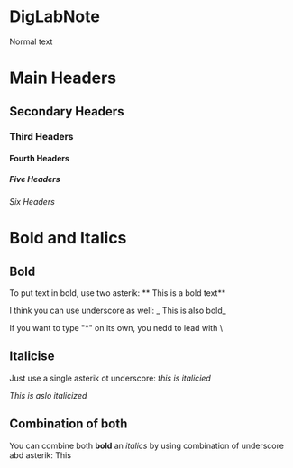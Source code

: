 # DigLabNote

Normal text

# Main Headers

## Secondary Headers

### Third Headers

#### Fourth Headers

##### Five Headers

###### Six Headers

# Bold and Italics

## Bold

To put text in bold, use two asterik: ** This is a bold text**

I think you can use underscore as well: _ This is also bold_

If you want to type "\*" on its own, you nedd to lead with \


## Italicise

Just use a single asterik ot underscore: *this is italicied*

_This is aslo italicized_

## Combination of both

You can combine both **bold** an *italics* by using combination of underscore abd asterik: This 
